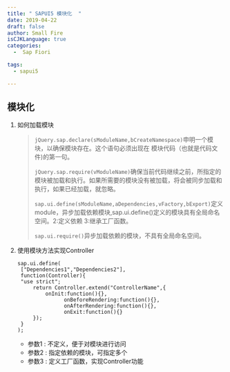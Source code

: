 ```yaml
---
title: " SAPUI5 模块化  "
date: 2019-04-22
draft: false
author: Small Fire
isCJKLanguage: true
categories: 
  -  Sap Fiori

tags: 
  - sapui5

---
```


## 模块化

1. 如何加载模块

   > `jQuery.sap.declare(sModuleName,bCreateNamespace)`申明一个模块，以确保模块存在。这个语句必须出现在	模块代码（也就是代码文件)的第一句。
   >
   > `jQuery.sap.require(vModuleName)`确保当前代码继续之前，所指定的模块被加载和执行。如果所需要的模块没有被加载，将会被同步加载和执行，如果已经加载，就忽略。
   >
   > `sap.ui.define(sModuleName,aDependencies,vFactory,bExport)`定义module，异步加载依赖模块,sap.ui.define()定义的模块具有全局命名空间。2:定义依赖 3:继承工厂函数。
   >
   > `sap.ui.require()`异步加载依赖的模块，不具有全局命名空间。

2. 使用模块方法实现Controller

   ```JS
   sap.ui.define(
   	["Dependencies1","Dependencies2"],
   	function(Controller){
   	"use strict";
   		return Controller.extend("ControllerName",{
   			onInit:function(){},
                  onBeforeRendering:function(){},
                  onAfterRendering:function(){},
                  onExit:function(){}
   		});
   	}
   );
   ```

   - 参数1 : 不定义，便于对模块进行访问
   - 参数2 : 指定依赖的模块，可指定多个
   - 参数3 : 定义工厂函数，实现Controller功能